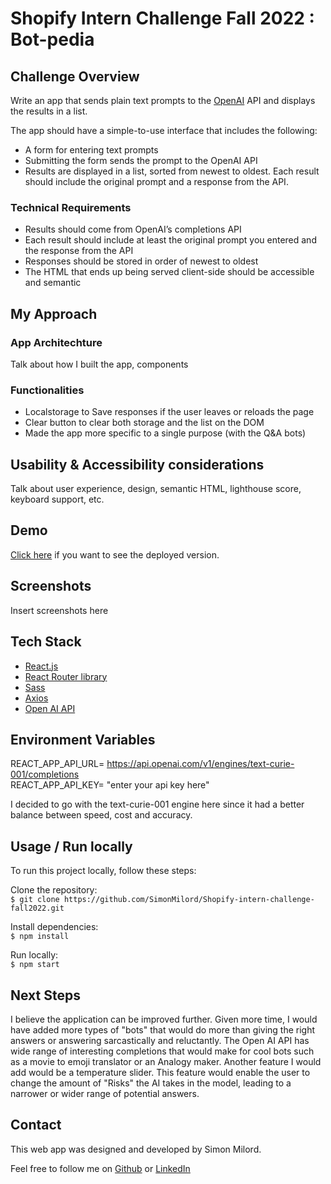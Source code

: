 # Shopify Intern Challenge Fall 2022 : Bot-pedia


## Challenge Overview

Write an app that sends plain text prompts to the [OpenAI](https://openai.com/api/) API and displays the results in a list.

The app should have a simple-to-use interface that includes the following:
* A form for entering text prompts
* Submitting the form sends the prompt to the OpenAI API
* Results are displayed in a list, sorted from newest to oldest. Each result should include the original prompt and a response from the API.

### Technical Requirements
* Results should come from OpenAI’s completions API
* Each result should include at least the original prompt you entered and the response from the API
* Responses should be stored in order of newest to oldest
* The HTML that ends up being served client-side should be accessible and semantic

## My Approach

### App Architechture
Talk about how I built the app, components

### Functionalities
* Localstorage to Save responses if the user leaves or reloads the page
* Clear button to clear both storage and the list on the DOM
* Made the app more specific to a single purpose (with the Q&A bots)

## Usability & Accessibility considerations
Talk about user experience, design, semantic HTML, lighthouse score, keyboard support, etc.

## Demo

[Click here](https://bot-pedia.netlify.app/) if you want to see the deployed version.

## Screenshots

Insert screenshots here

## Tech Stack

* [React.js](https://reactjs.org/)<br>
* [React Router library](https://reactrouter.com/)<br>
* [Sass](https://sass-lang.com/)<br>
* [Axios](https://axios-http.com/)<br>
* [Open AI API](https://openai.com/api/)

## Environment Variables

REACT_APP_API_URL= https://api.openai.com/v1/engines/text-curie-001/completions
<br>
REACT_APP_API_KEY= "enter your api key here"
<br>

I decided to go with the text-curie-001 engine here since it had a better balance between speed, cost and accuracy.

## Usage / Run locally

To run this project locally, follow these steps:

Clone the repository:
<br>
`$ git clone https://github.com/SimonMilord/Shopify-intern-challenge-fall2022.git`

Install dependencies:
<br>
`$ npm install`

Run locally:
<br>
`$ npm start`

## Next Steps

I believe the application can be improved further. Given more time, I would have added more types of "bots" that would
do more than giving the right answers or answering sarcastically and reluctantly. The Open AI API has wide range of interesting
completions that would make for cool bots such as a movie to emoji translator or an Analogy maker. Another feature I would add would be a temperature slider. This feature would enable the user to change the amount of "Risks" the AI takes in the model, leading to a narrower or wider range of potential answers.

## Contact

This web app was designed and developed by Simon Milord.

Feel free to follow me on [Github](https://github.com/SimonMilord) or [LinkedIn](https://www.linkedin.com/in/simonmilord/)